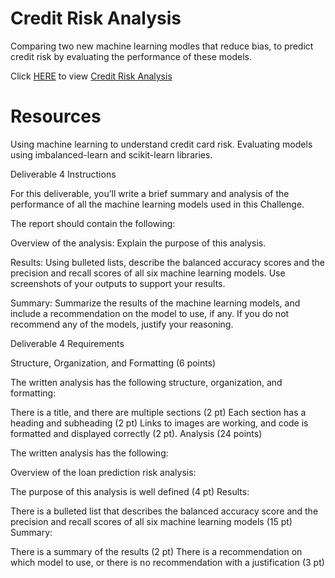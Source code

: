 # Credit Risk Analysis 

Comparing two new machine learning modles that reduce bias, to predict credit risk by evaluating the performance of these models. 

Click [HERE](https://github.com/stackanna/Credit_Risk_Analysis/blob/523f28b19bffd1a72c14a0153700b57812309ff4/Resources/credit_risk_ensemble.ipynb) to view [Credit Risk Analysis](https://github.com/stackanna/Credit_Risk_Analysis/blob/523f28b19bffd1a72c14a0153700b57812309ff4/Resources/credit_risk_ensemble.ipynb)

# Resources

Using machine learning to understand credit card risk. Evaluating models using imbalanced-learn and scikit-learn libraries. 

Deliverable 4 Instructions

For this deliverable, you’ll write a brief summary and analysis of the performance of all the machine learning models used in this Challenge.

The report should contain the following:

Overview of the analysis: Explain the purpose of this analysis.

Results: Using bulleted lists, describe the balanced accuracy scores and the precision and recall scores of all six machine learning models. Use screenshots of your outputs to support your results.

Summary: Summarize the results of the machine learning models, and include a recommendation on the model to use, if any. If you do not recommend any of the models, justify your reasoning.

Deliverable 4 Requirements

Structure, Organization, and Formatting (6 points)

The written analysis has the following structure, organization, and formatting:

There is a title, and there are multiple sections (2 pt)
Each section has a heading and subheading (2 pt)
Links to images are working, and code is formatted and displayed correctly (2 pt).
Analysis (24 points)

The written analysis has the following:

Overview of the loan prediction risk analysis:

The purpose of this analysis is well defined (4 pt)
Results:

There is a bulleted list that describes the balanced accuracy score and the precision and recall scores of all six machine learning models (15 pt)
Summary:

There is a summary of the results (2 pt)
There is a recommendation on which model to use, or there is no recommendation with a justification (3 pt)

